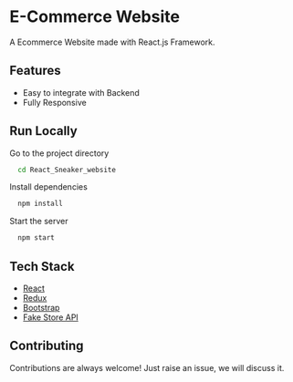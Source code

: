# E-Commerce Website

A Ecommerce Website made with React.js Framework.

## Features

- Easy to integrate with Backend
- Fully Responsive

## Run Locally
Go to the project directory

```bash
  cd React_Sneaker_website
```

Install dependencies

```bash
  npm install
```

Start the server

```bash
  npm start
```



## Tech Stack

* [React](https://reactjs.org/)
* [Redux](https://redux.js.org/)
* [Bootstrap](https://getbootstrap.com/)
* [Fake Store API](https://fakestoreapi.com/)

## Contributing

Contributions are always welcome!
Just raise an issue, we will discuss it.



